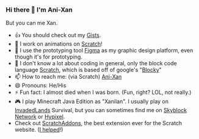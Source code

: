 ### Hi there 👋 I'm Ani-Xan 
But you can me Xan. 
- 👍 You should check out my [Gists](https://gist.github.com/Ani-Xan).
- 🔭 I work on animations on [Scratch](https://Scrach.mit.edu/users/Ani-Xan/)!
- 🌱 I use the prototyping tool [Figma](https://www.figma.com/) as my graphic design platform, even though it's for prototyping. 
- 🤔 I don't know a lot about coding in general, only the block code language [Scratch](https://Scrach.mit.edu/), which is based off of google's "[Blocky](https://developers.google.com/blockly)"
- 📫 How to reach me: (via Scratch) [Ani-Xan](https://Scrach.mit.edu/users/Ani-Xan/)
- 😄 Pronouns: He/His
- ⚡ Fun fact: I almost died when I was born. (Fun, right? LOL, not really.)
- 🎮 I play Minecraft Java Edition as "Xanilan". I usually play on [InvadedLands](http://invadedlands.net/) Survival, but you can sometimes find me on [Skyblock Network](https://www.skyblocknetwork.com/) or [Hypixel](https://hypixel.net/).
- Check out [ScratchAddons](https://scratchaddons.com/), the best extension ever for the Scratch website. ([I helped](https://scratchaddons.com/contributors#contributors:~:text=Ani%2DXan)!) 
